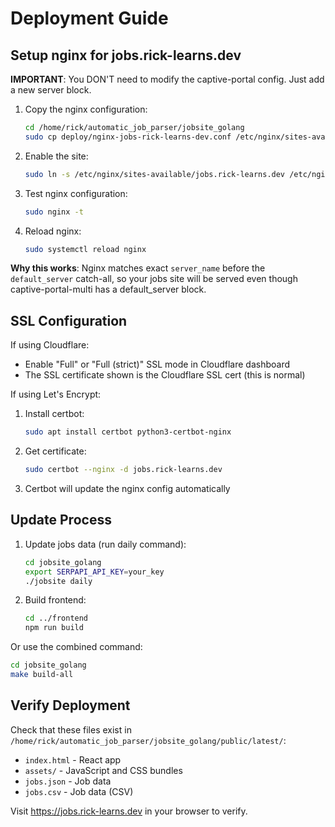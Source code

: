 # Deployment Guide

## Setup nginx for jobs.rick-learns.dev

**IMPORTANT**: You DON'T need to modify the captive-portal config. Just add a new server block.

1. Copy the nginx configuration:
   ```bash
   cd /home/rick/automatic_job_parser/jobsite_golang
   sudo cp deploy/nginx-jobs-rick-learns-dev.conf /etc/nginx/sites-available/jobs.rick-learns.dev
   ```

2. Enable the site:
   ```bash
   sudo ln -s /etc/nginx/sites-available/jobs.rick-learns.dev /etc/nginx/sites-enabled/
   ```

3. Test nginx configuration:
   ```bash
   sudo nginx -t
   ```

4. Reload nginx:
   ```bash
   sudo systemctl reload nginx
   ```

**Why this works**: Nginx matches exact `server_name` before the `default_server` catch-all, so your jobs site will be served even though captive-portal-multi has a default_server block.

## SSL Configuration

If using Cloudflare:
- Enable "Full" or "Full (strict)" SSL mode in Cloudflare dashboard
- The SSL certificate shown is the Cloudflare SSL cert (this is normal)

If using Let's Encrypt:
1. Install certbot:
   ```bash
   sudo apt install certbot python3-certbot-nginx
   ```

2. Get certificate:
   ```bash
   sudo certbot --nginx -d jobs.rick-learns.dev
   ```

3. Certbot will update the nginx config automatically

## Update Process

1. Update jobs data (run daily command):
   ```bash
   cd jobsite_golang
   export SERPAPI_API_KEY=your_key
   ./jobsite daily
   ```

2. Build frontend:
   ```bash
   cd ../frontend
   npm run build
   ```

Or use the combined command:
```bash
cd jobsite_golang
make build-all
```

## Verify Deployment

Check that these files exist in `/home/rick/automatic_job_parser/jobsite_golang/public/latest/`:
- `index.html` - React app
- `assets/` - JavaScript and CSS bundles
- `jobs.json` - Job data
- `jobs.csv` - Job data (CSV)

Visit https://jobs.rick-learns.dev in your browser to verify.

